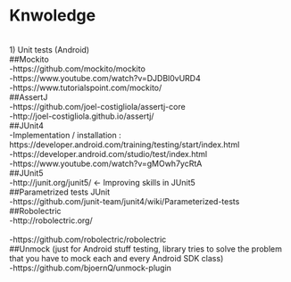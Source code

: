 # Knwoledge
<br/>
1) Unit tests (Android)<br/>
    ##Mockito <br/>
      -https://github.com/mockito/mockito <br/>
      -https://www.youtube.com/watch?v=DJDBl0vURD4<br/>
      -https://www.tutorialspoint.com/mockito/<br/>
    ##AssertJ<br/>
      -https://github.com/joel-costigliola/assertj-core<br/>
      -http://joel-costigliola.github.io/assertj/<br/>
    ##JUnit4<br/>
      -Implementation / installation : https://developer.android.com/training/testing/start/index.html<br/>
      -https://developer.android.com/studio/test/index.html<br/>
      -https://www.youtube.com/watch?v=gMOwh7ycRtA<br/>
    ##JUnit5<br/>
      -http://junit.org/junit5/ <- Improving skills in JUnit5<br/>
    ##Parametrized tests JUnit<br/>
      -https://github.com/junit-team/junit4/wiki/Parameterized-tests<br/>
    ##Robolectric<br/>
      -http://robolectric.org/<br/><br/>
      -https://github.com/robolectric/robolectric<br/>
    ##Unmock (just for Android stuff testing, library tries to solve the problem that you have to mock each and every Android SDK class)<br/>
      -https://github.com/bjoernQ/unmock-plugin<br/>
      
